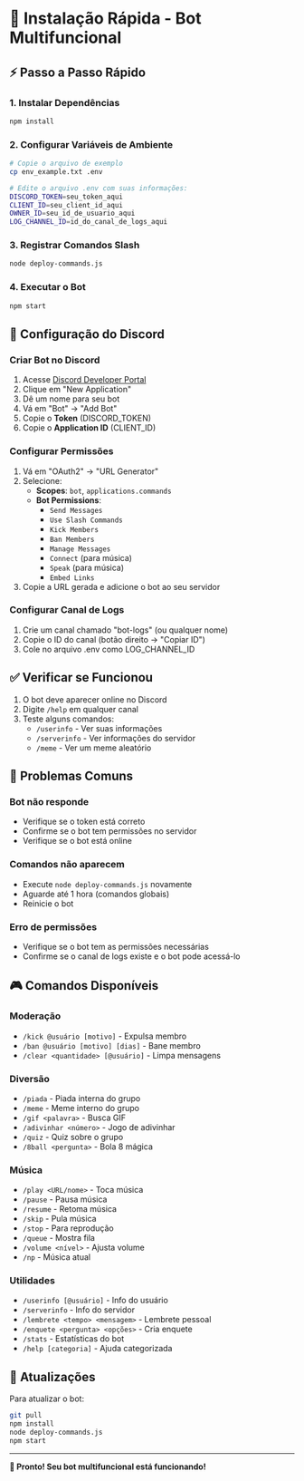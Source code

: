 # 🚀 Instalação Rápida - Bot Multifuncional

## ⚡ Passo a Passo Rápido

### 1. Instalar Dependências
```bash
npm install
```

### 2. Configurar Variáveis de Ambiente
```bash
# Copie o arquivo de exemplo
cp env_example.txt .env

# Edite o arquivo .env com suas informações:
DISCORD_TOKEN=seu_token_aqui
CLIENT_ID=seu_client_id_aqui  
OWNER_ID=seu_id_de_usuario_aqui
LOG_CHANNEL_ID=id_do_canal_de_logs_aqui
```

### 3. Registrar Comandos Slash
```bash
node deploy-commands.js
```

### 4. Executar o Bot
```bash
npm start
```

## 🔧 Configuração do Discord

### Criar Bot no Discord
1. Acesse [Discord Developer Portal](https://discord.com/developers/applications)
2. Clique em "New Application"
3. Dê um nome para seu bot
4. Vá em "Bot" → "Add Bot"
5. Copie o **Token** (DISCORD_TOKEN)
6. Copie o **Application ID** (CLIENT_ID)

### Configurar Permissões
1. Vá em "OAuth2" → "URL Generator"
2. Selecione:
   - **Scopes**: `bot`, `applications.commands`
   - **Bot Permissions**: 
     - `Send Messages`
     - `Use Slash Commands`
     - `Kick Members`
     - `Ban Members`
     - `Manage Messages`
     - `Connect` (para música)
     - `Speak` (para música)
     - `Embed Links`
3. Copie a URL gerada e adicione o bot ao seu servidor

### Configurar Canal de Logs
1. Crie um canal chamado "bot-logs" (ou qualquer nome)
2. Copie o ID do canal (botão direito → "Copiar ID")
3. Cole no arquivo .env como LOG_CHANNEL_ID

## ✅ Verificar se Funcionou

1. O bot deve aparecer online no Discord
2. Digite `/help` em qualquer canal
3. Teste alguns comandos:
   - `/userinfo` - Ver suas informações
   - `/serverinfo` - Ver informações do servidor
   - `/meme` - Ver um meme aleatório

## 🐛 Problemas Comuns

### Bot não responde
- Verifique se o token está correto
- Confirme se o bot tem permissões no servidor
- Verifique se o bot está online

### Comandos não aparecem
- Execute `node deploy-commands.js` novamente
- Aguarde até 1 hora (comandos globais)
- Reinicie o bot

### Erro de permissões
- Verifique se o bot tem as permissões necessárias
- Confirme se o canal de logs existe e o bot pode acessá-lo

## 🎮 Comandos Disponíveis

### Moderação
- `/kick @usuário [motivo]` - Expulsa membro
- `/ban @usuário [motivo] [dias]` - Bane membro  
- `/clear <quantidade> [@usuário]` - Limpa mensagens

### Diversão
- `/piada` - Piada interna do grupo
- `/meme` - Meme interno do grupo
- `/gif <palavra>` - Busca GIF
- `/adivinhar <número>` - Jogo de adivinhar
- `/quiz` - Quiz sobre o grupo
- `/8ball <pergunta>` - Bola 8 mágica

### Música
- `/play <URL/nome>` - Toca música
- `/pause` - Pausa música
- `/resume` - Retoma música
- `/skip` - Pula música
- `/stop` - Para reprodução
- `/queue` - Mostra fila
- `/volume <nível>` - Ajusta volume
- `/np` - Música atual

### Utilidades
- `/userinfo [@usuário]` - Info do usuário
- `/serverinfo` - Info do servidor
- `/lembrete <tempo> <mensagem>` - Lembrete pessoal
- `/enquete <pergunta> <opções>` - Cria enquete
- `/stats` - Estatísticas do bot
- `/help [categoria]` - Ajuda categorizada

## 🔄 Atualizações

Para atualizar o bot:
```bash
git pull
npm install
node deploy-commands.js
npm start
```

---

**🎉 Pronto! Seu bot multifuncional está funcionando!**
